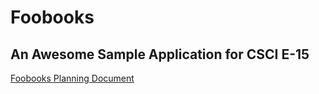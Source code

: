 # Foobooks

## An Awesome Sample Application for CSCI E-15

[Foobooks Planning Document](https://docs.google.com/document/d/1uARaeHBhrczxQJe5PF2r77NR1_-Jy3jXGKT5uUJSZT0/edit#heading=h.v9bf356ii2yd)
